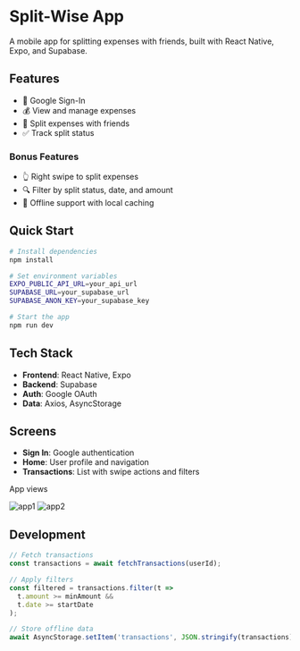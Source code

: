 # Split-Wise App

A mobile app for splitting expenses with friends, built with React Native, Expo, and Supabase.

## Features

- 🔐 Google Sign-In
- 💰 View and manage expenses
- 👥 Split expenses with friends
- ✅ Track split status

### Bonus Features
- 👆 Right swipe to split expenses
- 🔍 Filter by split status, date, and amount
- 📱 Offline support with local caching

## Quick Start

```bash
# Install dependencies
npm install

# Set environment variables
EXPO_PUBLIC_API_URL=your_api_url
SUPABASE_URL=your_supabase_url
SUPABASE_ANON_KEY=your_supabase_key

# Start the app
npm run dev
```

## Tech Stack

- **Frontend**: React Native, Expo
- **Backend**: Supabase
- **Auth**: Google OAuth
- **Data**: Axios, AsyncStorage

## Screens

- **Sign In**: Google authentication
- **Home**: User profile and navigation
- **Transactions**: List with swipe actions and filters


App views

![app1](https://github.com/user-attachments/assets/628ad340-71f4-4ae3-8aac-17361c8038c9)
  ![app2](https://github.com/user-attachments/assets/374fdd14-aa9f-439d-9a7d-4761b5aff7dd)

## Development

```javascript
// Fetch transactions
const transactions = await fetchTransactions(userId);

// Apply filters
const filtered = transactions.filter(t => 
  t.amount >= minAmount && 
  t.date >= startDate
);

// Store offline data
await AsyncStorage.setItem('transactions', JSON.stringify(transactions));
```


